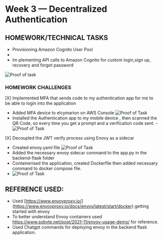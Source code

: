 # Week 3 — Decentralized Authentication

## HOMEWORK/TECHNICAL TASKS
- Provisioning Amazon Cognito User Pool
-
- Im plementing API calls to Amazon Cognito for custom login,sign up, recovery and forgot password

![Proof of task]()



### HOMEWORK CHALLENGES
[X] Implemented MFA that sends code to my authentication app for me to be able to login into the application
- Added MFA device to elcymarion on AWS Console
![Proof of Task]()
 - Installed the Authentication app to my mobile device , then scanned the QR Code, so every time you get a prompt and a verification code sent.
 -![Proof of Task]()

[X] Decoupled the JWT verify process using Enovy as a sidecar
- Created envoy.yaml file 
![Proof of Task]()
- Added the necessary envoy sidecar command to the app.py in the backend-flask folder
- Containerised the application, created Dockerfile then added necessary command to docker compose file.
- ![Proof of Task]()

## REFERENCE USED:
- Used [https://www.envoyproxy.io/](https://www.envoyproxy.io/docs/envoy/latest/start/docker) getting started with envoy
- To better understand Envoy containers used https://www.sobyte.net/post/2021-11/envoy-usage-demo/ for reference.
-  Used Chatgpt commands for deploying envoy in the backend flask application.


